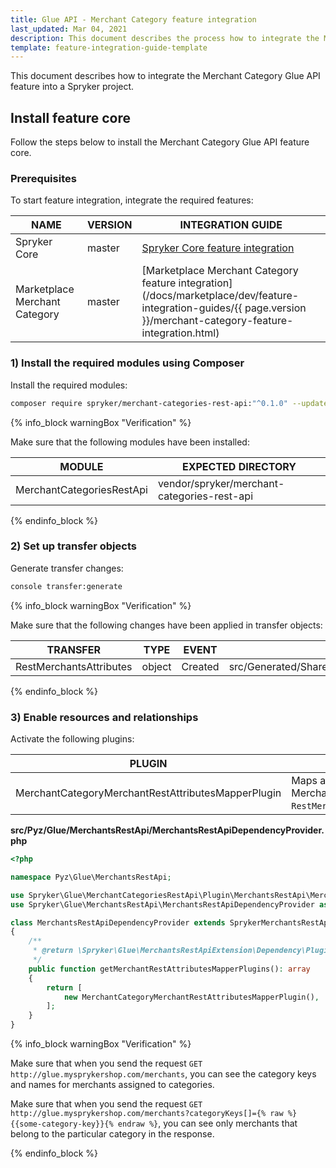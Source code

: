 ```yaml
---
title: Glue API - Merchant Category feature integration
last_updated: Mar 04, 2021
description: This document describes the process how to integrate the Merchant Category Glue API feature into a Spryker project.
template: feature-integration-guide-template
---
```


This document describes how to integrate the Merchant Category Glue API feature into a Spryker project.

## Install feature core

Follow the steps below to install the Merchant Category Glue API feature core.

### Prerequisites

To start feature integration, integrate the required features:

| NAME   | VERSION | INTEGRATION GUIDE   |
| ---------------- | ------ | ------------------ |
| Spryker Core   | master   | [Spryker Core feature integration](https://documentation.spryker.com/docs/spryker-core-feature-integration) |
| Marketplace Merchant Category | master  | [Marketplace Merchant Category feature integration](/docs/marketplace/dev/feature-integration-guides/{{ page.version }}/merchant-category-feature-integration.html) |

### 1) Install the required modules using Composer

Install the required modules:

```bash
composer require spryker/merchant-categories-rest-api:"^0.1.0" --update-with-dependencies
```

{% info_block warningBox "Verification" %}

Make sure that the following modules have been installed:

| MODULE | EXPECTED DIRECTORY |
| -------------- | ----------------- |
| MerchantCategoriesRestApi | vendor/spryker/merchant-categories-rest-api |

{% endinfo_block %}

### 2) Set up transfer objects

Generate transfer changes:

```bash
console transfer:generate
```

{% info_block warningBox "Verification" %}

Make sure that the following changes have been applied in transfer objects:

| TRANSFER  | TYPE  | EVENT | PATH  |
| -------------- | ---- | ----- | ------------------ |
| RestMerchantsAttributes | object | Created | src/Generated/Shared/Transfer/RestMerchantsAttributes |

{% endinfo_block %}

### 3) Enable resources and relationships

Activate the following plugins:

| PLUGIN | SPECIFICATION | PREREQUISITES | NAMESPACE |
| --------------- | -------------- | ------------- | ----------------- |
| MerchantCategoryMerchantRestAttributesMapperPlugin | Maps active categories from MerchantStorageTransfer to `RestMerchantsAttributesTransfer`. |  | Spryker\Glue\MerchantCategoriesRestApi\Plugin\MerchantsRestApi |

**src/Pyz/Glue/MerchantsRestApi/MerchantsRestApiDependencyProvider.php**

```php
<?php

namespace Pyz\Glue\MerchantsRestApi;

use Spryker\Glue\MerchantCategoriesRestApi\Plugin\MerchantsRestApi\MerchantCategoryMerchantRestAttributesMapperPlugin;
use Spryker\Glue\MerchantsRestApi\MerchantsRestApiDependencyProvider as SprykerMerchantsRestApiDependencyProvider;

class MerchantsRestApiDependencyProvider extends SprykerMerchantsRestApiDependencyProvider
{
    /**
     * @return \Spryker\Glue\MerchantsRestApiExtension\Dependency\Plugin\MerchantRestAttributesMapperPluginInterface[]
     */
    public function getMerchantRestAttributesMapperPlugins(): array
    {
        return [
            new MerchantCategoryMerchantRestAttributesMapperPlugin(),
        ];
    }
}
```

{% info_block warningBox "Verification" %}

Make sure that when you send the request `GET http://glue.mysprykershop.com/merchants`, you can see the category keys and names for merchants assigned to categories.

Make sure that when you send the request `GET http://glue.mysprykershop.com/merchants?categoryKeys[]={% raw %}{{some-category-key}}{% endraw %}`, you can see only merchants that belong to the particular category in the response.

{% endinfo_block %}
